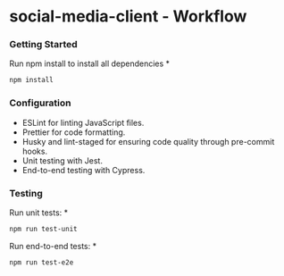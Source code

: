 # social-media-client - Workflow 
### Getting Started

Run npm install to install all dependencies
*
  ```sh
  npm install 
  ```
### Configuration

- ESLint for linting JavaScript files.
- Prettier for code formatting.
- Husky and lint-staged for ensuring code quality through pre-commit hooks.
- Unit testing with Jest.
- End-to-end testing with Cypress.

### Testing

Run unit tests:
*
  ```sh
  npm run test-unit 
  ```

Run end-to-end tests:
*
  ```sh
  npm run test-e2e 
  ```


